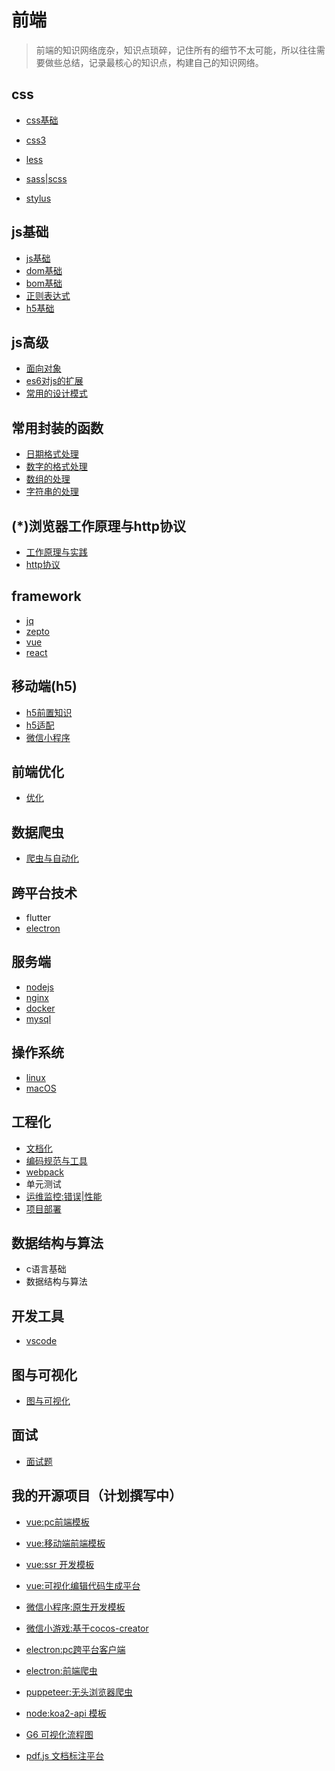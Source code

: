 # 前端
> 前端的知识网络庞杂，知识点琐碎，记住所有的细节不太可能，所以往往需要做些总结，记录最核心的知识点，构建自己的知识网络。
## css
* [css基础](css/css.md)
* [css3](css/css3.md)

* [less](css/less/less.md)
* [sass|scss](css/sass/sass.md)
* [stylus](css/stylus/stylus.md)

## js基础
* [js基础](ECMA/js基础语法.md)
* [dom基础](浏览器/dom.md)
* [bom基础](浏览器/bom.md)
* [正则表达式](正则/reg.md)
* [h5基础](html/html5/h5.md)

## js高级
* [面向对象](ECMA/面向对象.md)
* [es6对js的扩展](ECMA/es6.md)
* [常用的设计模式](desin-patterns/)

## 常用封装的函数
* [日期格式处理](js/date-format.js)
* [数字的格式处理](js/num-format.js)
* [数组的处理](js/array-util.js)
* [字符串的处理](js/string-util.js)

## (*)浏览器工作原理与http协议
* [工作原理与实践](浏览器/工作原理与实践.md)
* [http协议](网络协议/http/http协议.md)

## framework
* [jq](framework/jq/readme.md)
* [zepto](framework/zepto/readme.md)
* [vue](framework/vue/vue.md)
* [react](framework/react/readme.md)

## 移动端(h5)
* [h5前置知识](移动端/h5/h5.md)
* [h5适配](移动端/适配/适配.md)
* [微信小程序](移动端/wx/小程序.md)
## 前端优化
* [优化](前端优化/readme.md)
## 数据爬虫
* [爬虫与自动化](网络爬虫/爬虫.md)

## 跨平台技术
* flutter
* [electron](cross-platform/electron/readme.md)

## 服务端
* [nodejs](node/nodejs.md)
* [nginx](nginx/nginx.md)
* [docker](docker/docker.md)
* [mysql](数据库/mysql.md)
## 操作系统
* [linux](linux/linux.md)
* [macOS](macOS/macOS.md)

## 工程化
* [文档化](文档化/文档)
* [编码规范与工具](编码规范/编码规范和工具.md)
* [webpack](build-tool/webpack.md)
* 单元测试
* [运维监控:错误|性能](运维监控/sentry.md)
* [项目部署](项目部署/deploy.md)

## 数据结构与算法
* c语言基础
* 数据结构与算法

## 开发工具
* [vscode](开发工具/vscode)

## 图与可视化
* [图与可视化](图与可视化/readme.md)

## 面试
* [面试题](interview/目录.md)
## 我的开源项目（计划撰写中）
* [vue:pc前端模板](https://github.com/qinmao/vue-admin-template)
* [vue:移动端前端模板](https://github.com/qinmao/vue-h5-template)
* [vue:ssr 开发模板]()
* [vue:可视化编辑代码生成平台]()

* [微信小程序:原生开发模板]()
* [微信小游戏:基于cocos-creator]()

* [electron:pc跨平台客户端]()

* [electron:前端爬虫]()
* [puppeteer:无头浏览器爬虫]()

* [node:koa2-api 模板](https://github.com/qinmao/node-api-template)

* [G6 可视化流程图]()
* [pdf.js 文档标注平台]()